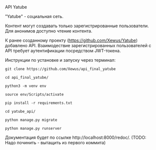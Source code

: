 API Yatube

"Yatube" - социальная сеть.

Контент могут создавать только зарегистрированные пользователи.
Для анонимов доступно чтение контента.

К ранее созданному проекту (https://github.com/Xewus/Yatube) добавлено API.
Взаимодествие зарегистрированных пользователей с API требует аутентификации
посредством  JWT-токена.

Инструкции по установке и запуску через терминал:
```
git clone https://github.com/Xewus/api_final_yatube
```
```
cd api_final_yatube/
```
```
python3 -m venv env
```
```
source env/Scripts/activate
```
```
pip install -r requirements.txt
```
```
cd yatube_api/
```
```
python manage.py migrate
```
```
python manage.py runserver
```

Документация будет по ссылке http://localhost:8000/redoc/.
(TODO: Надо починить - вытащить из первого коммита)
